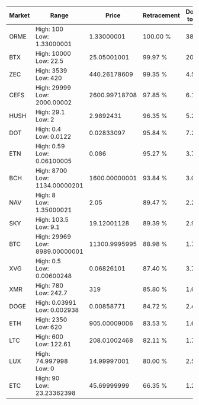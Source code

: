 | Market | Range | Price| Retracement | Doubles to 50% |
| --- | --- | --- | --- | --- |
| ORME | High: 100<br />Low: 1.33000001 | 1.33000001 | 100.00 % | 38.09 |
| BTX | High: 10000<br />Low: 22.5 | 25.05001001 | 99.97 % | 200.05 |
| ZEC | High: 3539<br />Low: 420 | 440.26178609 | 99.35 % | 4.50 |
| CEFS | High: 29999<br />Low: 2000.00002 | 2600.99718708 | 97.85 % | 6.15 |
| HUSH | High: 29.1<br />Low: 2 | 2.9892431 | 96.35 % | 5.20 |
| DOT | High: 0.4<br />Low: 0.0122 | 0.02833097 | 95.84 % | 7.27 |
| ETN | High: 0.59<br />Low: 0.06100005 | 0.086 | 95.27 % | 3.78 |
| BCH | High: 8700<br />Low: 1134.00000201 | 1600.00000001 | 93.84 % | 3.07 |
| NAV | High: 8<br />Low: 1.35000021 | 2.05 | 89.47 % | 2.28 |
| SKY | High: 103.5<br />Low: 9.1 | 19.12001128 | 89.39 % | 2.94 |
| BTC | High: 29969<br />Low: 8989.00000001 | 11300.9995995 | 88.98 % | 1.72 |
| XVG | High: 0.5<br />Low: 0.00600248 | 0.06826101 | 87.40 % | 3.71 |
| XMR | High: 780<br />Low: 242.7 | 319 | 85.80 % | 1.60 |
| DOGE | High: 0.03991<br />Low: 0.002938 | 0.00858771 | 84.72 % | 2.49 |
| ETH | High: 2350<br />Low: 620 | 905.00009006 | 83.53 % | 1.64 |
| LTC | High: 600<br />Low: 122.61 | 208.01002468 | 82.11 % | 1.74 |
| LUX | High: 74.997998<br />Low: 0 | 14.99997001 | 80.00 % | 2.50 |
| ETC | High: 90<br />Low: 23.23362398 | 45.69999999 | 66.35 % | 1.24 |
